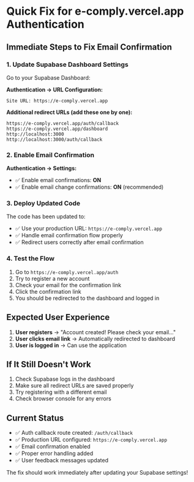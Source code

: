 # Quick Fix for e-comply.vercel.app Authentication

## Immediate Steps to Fix Email Confirmation

### 1. Update Supabase Dashboard Settings

Go to your Supabase Dashboard:

**Authentication → URL Configuration:**
```
Site URL: https://e-comply.vercel.app
```

**Additional redirect URLs (add these one by one):**
```
https://e-comply.vercel.app/auth/callback
https://e-comply.vercel.app/dashboard
http://localhost:3000
http://localhost:3000/auth/callback
```

### 2. Enable Email Confirmation

**Authentication → Settings:**
- ✅ Enable email confirmations: **ON**
- ✅ Enable email change confirmations: **ON** (recommended)

### 3. Deploy Updated Code

The code has been updated to:
- ✅ Use your production URL: `https://e-comply.vercel.app`
- ✅ Handle email confirmation flow properly
- ✅ Redirect users correctly after email confirmation

### 4. Test the Flow

1. Go to `https://e-comply.vercel.app/auth`
2. Try to register a new account
3. Check your email for the confirmation link
4. Click the confirmation link
5. You should be redirected to the dashboard and logged in

## Expected User Experience

1. **User registers** → "Account created! Please check your email..."
2. **User clicks email link** → Automatically redirected to dashboard
3. **User is logged in** → Can use the application

## If It Still Doesn't Work

1. Check Supabase logs in the dashboard
2. Make sure all redirect URLs are saved properly
3. Try registering with a different email
4. Check browser console for any errors

## Current Status

- ✅ Auth callback route created: `/auth/callback`
- ✅ Production URL configured: `https://e-comply.vercel.app`
- ✅ Email confirmation enabled
- ✅ Proper error handling added
- ✅ User feedback messages updated

The fix should work immediately after updating your Supabase settings!
